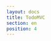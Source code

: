 ```yaml
---
layout: docs
title: TodoMVC
section: en
position: 4
---
```


<link rel="stylesheet" href="https://rawgit.com/tastejs/todomvc-common/master/base.css" />
<link rel="stylesheet" href="https://rawgit.com/tastejs/todomvc-app-css/master/index.css" />


<div id="application-container"></div>


<script src="demo/todomvc-opt.js"></script>



